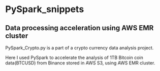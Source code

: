 # PySpark_snippets



## Data processing acceleration using AWS EMR cluster 
PySpark_Crypto.py is a part of a crypto currency data analysis project. 

Here I used PySpark to accelerate the analysis of 1TB Bitcoin coin data(BTCUSD) from Binance stored in AWS S3, using AWS EMR cluster.
